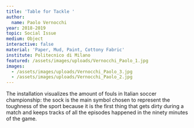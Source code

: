 ```yaml
---
title: 'Table for Tackle '
author:
  name: Paolo Vernocchi
year: 2018-2019
topic: Social Issue
medium: Object
interactive: false
material: 'Paper, Mud, Paint, Cottony Fabric'
institute: Politecnico di Milano
featured: /assets/images/uploads/Vernocchi_Paolo_1.jpg
images:
  - /assets/images/uploads/Vernocchi_Paolo_3.jpg
  - /assets/images/uploads/Vernocchi_Paolo_2.jpg
---
```

The installation visualizes the amount of fouls in Italian soccer championship: the sock is the main symbol chosen to represent the toughness of the sport because it is the first thing that gets dirty during a  match and keeps tracks of all the episodes happened in the ninety minutes of the game.
